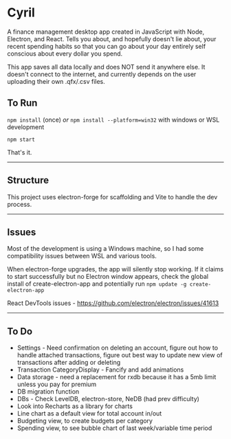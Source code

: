 # Cyril
A finance management desktop app created in JavaScript with Node, Electron, and React.
Tells you about, and hopefully doesn't lie about, your recent spending habits so that you can go about your day entirely self conscious about every dollar you spend.

This app saves all data locally and does NOT send it anywhere else. It doesn't connect to the internet, and currently depends on the user uploading their own .qfx/.csv files.

## To Run
`npm install` (once) _or_ `npm install --platform=win32` with windows or WSL development

`npm start`

That's it.

---

## Structure
This project uses electron-forge for scaffolding and Vite to handle the dev process.

---

## Issues
Most of the development is using a Windows machine, so I had some compatibility issues between WSL and various tools.

When electron-forge upgrades, the app will silently stop working. If it claims to start successfully but no Electron window appears, check the global install of create-electron-app and potentially run `npm update -g create-electron-app`

React DevTools issues - https://github.com/electron/electron/issues/41613

---

## To Do
* Settings - Need confirmation on deleting an account, figure out how to handle attached transactions, figure out best way to update new view of transactions after adding or deleting
* Transaction CategoryDisplay - Fancify and add animations
* Data storage - need a replacement for rxdb because it has a 5mb limit unless you pay for premium
* DB migration function
* DBs - Check LevelDB, electron-store, NeDB (had prev difficulty)
* Look into Recharts as a library for charts
* Line chart as a default view for total account in/out
* Budgeting view, to create budgets per category
* Spending view, to see bubble chart of last week/variable time period
